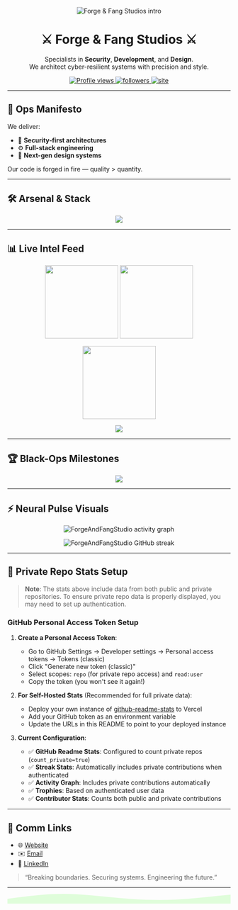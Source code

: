 <!-- Typing Banner -->
<p align="center">
  <img src="https://readme-typing-svg.herokuapp.com?size=28&color=39FF14&width=850&lines=Forge+%26+Fang+Studios+%7C+Security+%7C+Development+%7C+Design;Engineering+Secure%2C+Scalable%2C+Futuristic+Systems." alt="Forge & Fang Studios intro">
</p>

<h1 align="center">⚔️ Forge & Fang Studios ⚔️</h1>
<p align="center">
  Specialists in <b>Security</b>, <b>Development</b>, and <b>Design</b>.<br/>
  We architect cyber-resilient systems with precision and style.
</p>

<p align="center">
  <a href="https://komarev.com/ghpvc/?username=ForgeAndFangStudio&style=for-the-badge&color=39FF14">
    <img src="https://komarev.com/ghpvc/?username=ForgeAndFangStudio&style=for-the-badge&color=39FF14" alt="Profile views"/>
  </a>
  <a href="https://github.com/ForgeAndFangStudio">
    <img alt="followers" src="https://img.shields.io/github/followers/ForgeAndFangStudio?style=for-the-badge&color=00F0FF">
  </a>
  <a href="https://forgeandfangstudio.com">
    <img alt="site" src="https://img.shields.io/badge/Website-forgeandfangstudio.com-black?style=for-the-badge&logo=torbrowser&logoColor=39FF14">
  </a>
</p>

---

## 🧭 Ops Manifesto
We deliver:
- 🔐 **Security-first architectures**  
- ⚙️ **Full-stack engineering**  
- 🎨 **Next-gen design systems**  

Our code is forged in fire — quality > quantity.

---

## 🛠️ Arsenal & Stack
<p align="center">
  <img src="https://skillicons.dev/icons?i=linux,docker,kubernetes,nginx,aws,azure,gcp,terraform,postgres,redis,python,go,ts,react,nextjs,tailwind,figma,git,githubactions&perline=10" />
</p>

---

## 📊 Live Intel Feed
<p align="center">
  <img height="165" src="https://github-readme-stats.vercel.app/api?username=ForgeAndFangStudio&show_icons=true&rank_icon=github&hide_title=true&theme=radical&count_private=true&include_all_commits=true" />
  <img height="165" src="https://streak-stats.demolab.com?user=ForgeAndFangStudio&theme=radical&hide_longest_streak=true" />
</p>

<p align="center">
  <img height="165" src="https://github-readme-stats.vercel.app/api/top-langs/?username=ForgeAndFangStudio&layout=compact&langs_count=8&theme=radical&count_private=true&include_all_commits=true" />
</p>

<p align="center">
  <a href="https://github-profile-trophy.vercel.app/?username=ForgeAndFangStudio">
    <img src="https://github-profile-trophy.vercel.app/?username=ForgeAndFangStudio&theme=matrix&margin-w=12&no-frame=true&row=1&column=6" />
  </a>
</p>

---

## 🏆 Black-Ops Milestones
<p align="center">
  <img src="https://github-contributor-stats.vercel.app/api?username=ForgeAndFangStudio&combine_all_yearly_contributions=true&theme=dark" />
</p>

---

## ⚡ Neural Pulse Visuals
<p align="center">
  <!-- Activity graph (cyberpunk theme) -->
  <img
    src="https://github-readme-activity-graph.vercel.app/graph?username=ForgeAndFangStudio&bg_color=000000&color=39ff14&line=00f0ff&point=ff0055&hide_border=true&radius=8"
    alt="ForgeAndFangStudio activity graph" />
</p>

<p align="center">
  <!-- Streak (reinforced cyber look) -->
  <img
    src="https://streak-stats.demolab.com?user=ForgeAndFangStudio&theme=highcontrast&hide_longest_streak=true"
    alt="ForgeAndFangStudio GitHub streak" />
</p>

---

## 🔐 Private Repo Stats Setup

> **Note**: The stats above include data from both public and private repositories. To ensure private repo data is properly displayed, you may need to set up authentication.

### GitHub Personal Access Token Setup

1. **Create a Personal Access Token**:
   - Go to GitHub Settings → Developer settings → Personal access tokens → Tokens (classic)
   - Click "Generate new token (classic)"
   - Select scopes: `repo` (for private repo access) and `read:user`
   - Copy the token (you won't see it again!)

2. **For Self-Hosted Stats** (Recommended for full private data):
   - Deploy your own instance of [github-readme-stats](https://github.com/anuraghazra/github-readme-stats) to Vercel
   - Add your GitHub token as an environment variable
   - Update the URLs in this README to point to your deployed instance

3. **Current Configuration**:
   - ✅ **GitHub Readme Stats**: Configured to count private repos (`count_private=true`)
   - ✅ **Streak Stats**: Automatically includes private contributions when authenticated
   - ✅ **Activity Graph**: Includes private contributions automatically
   - ✅ **Trophies**: Based on authenticated user data
   - ✅ **Contributor Stats**: Counts both public and private contributions

---

## 📡 Comm Links
- 🌐 [Website](https://forgeandfangstudio.com)  
- ✉️ [Email](mailto:forgeandfang@mail.com)  
- 🔗 [LinkedIn](https://www.linkedin.com/in/forgeandfangstudio)  

> “Breaking boundaries. Securing systems. Engineering the future.”

---

<!-- Cyberpunk neon footer -->
<p align="center">
  <svg width="100%" height="64" viewBox="0 0 1440 64" xmlns="http://www.w3.org/2000/svg" preserveAspectRatio="none">
    <path d="M0,32 C120,16 240,0 360,0 C480,0 600,16 720,26.7 C840,37.3 960,42.7 1080,37.3 C1200,32 1320,16 1440,5.3 L1440,64 L0,64 Z"
          fill="#39FF14" fill-opacity="0.15"/>
  </svg>
</p>
